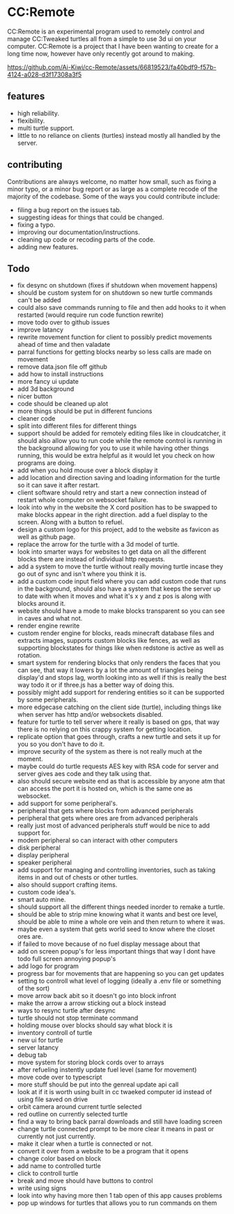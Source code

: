 # CC:Remote
CC:Remote is an experimental program used to remotely control and manage CC:Tweaked turtles all from a simple to use 3d ui on your computer. CC:Remote is a project that I have been wanting to create for a long time now, however have only recently got around to making.

https://github.com/Ai-Kiwi/cc-Remote/assets/66819523/fa40bdf9-f57b-4124-a028-d3f17308a3f5

## features
 * high reliability.
 * flexibility.
 * multi turtle support.
 * little to no reliance on clients (turtles) instead mostly all handled by the server.

## contributing
Contributions are always welcome, no matter how small, such as fixing a minor typo, or a minor bug report or as large as a complete recode of the majority of the codebase. Some of the ways you could contribute include:
 * filing a bug report on the issues tab.
 * suggesting ideas for things that could be changed.
 * fixing a typo.
 * improving our documentation/instructions.
 * cleaning up code or recoding parts of the code. 
 * adding new features.



## Todo
 * fix desync on shutdown (fixes if shutdown when movement happens)
  * should be custom system for on shutdown so new turtle commands can't be added
  * could also save commands running to file and then add hooks to it when restarted (would require run code function rewrite) 
 * move todo over to github issues
 * improve latancy
  * rewrite movement function for client to possibly predict movements ahead of time and then valadate
  * parral functions for getting blocks nearby so less calls are made on movement
 * remove data.json file off github
 * add how to install instructions
 * more fancy ui update
  * add 3d background
  * nicer button
 * code should be cleaned up alot
  * more things should be put in different funcions
  * cleaner code
  * split into different files for different things
 * support should be added for remotely editing files like in cloudcatcher, it should also allow you to run code while the remote control is running in the background allowing for you to use it while having other things running, this would be extra helpful as it would let you check on how programs are doing.
 * add when you hold mouse over a block display it
 * add location and direction saving and loading information for the turtle so it can save it after restart.
 * client software should retry and start a new connection instead of restart whole computer on websocket failure.
 * look into why in the website the X cord position has to be swapped to make blocks appear in the right direction.
 add a fuel display to the screen. Along with a button to refuel.
 * design a custom logo for this project, add to the website as favicon as well as github page.
 * replace the arrow for the turtle with a 3d model of turtle.
 * look into smarter ways for websites to get data on all the different blocks there are instead of individual http requests.
 * add a system to move the turtle without really moving turtle incase they go out of sync and isn't where you think it is.
 * add a custom code input field where you can add custom code that runs in the background, should also have a system that keeps the server up to date with when it moves and what it's x y and z pos is along with blocks around it.
 * website should have a mode to make blocks transparent so you can see in caves and what not.
 * render engine rewrite
  * custom render engine for blocks, reads minecraft database files and extracts images, supports custom blocks like fences, as well as supporting blockstates for things like when redstone is active as well as rotation.
  * smart system for rendering blocks that only renders the faces that you can see, that way it lowers by a lot the amount of triangles being display'd and stops lag, worth looking into as well if this is really the best way todo it or if three.js has a better way of doing this. 
  * possibly might add support for rendering entities so it can be supported by some peripherals.
 * more edgecase catching on the client side (turtle), including things like when server has http and/or websockets disabled.
 * feature for turtle to tell server where it really is based on gps, that way there is no relying on this crappy system for getting location.
 * replicate option that goes through, crafts a new turtle and sets it up for you so you don't have to do it.
 * improve security of the system as there is not really much at the moment.
  * maybe could do turtle requests AES key with RSA code for server and server gives aes code and they talk using that.
  * also should secure website end as that is accessible by anyone atm that can access the port it is hosted on, which is the same one as websocket. 
 * add support for some peripheral's.
  * peripheral that gets where blocks from advanced peripherals  
  * peripheral that gets where ores are from advanced peripherals
  * really just most of advanced peripherals stuff would be nice to add support for.
  * modem peripheral so can interact with other computers
  * disk peripheral
  * display peripheral
  * speaker peripheral
 * add support for managing and controlling inventories, such as taking items in and out of chests or other turtles.
  * also should support crafting items.
 * custom code idea's.
  * smart auto mine.
   * should support all the different things needed inorder to remake a turtle.
   * should be able to strip mine knowing what it wants and best ore level, should be able to mine a whole ore vein and then return to where it was.
   * maybe even a system that gets world seed to know where the closet ores are.
 * if failed to move because of no fuel display message about that
 * add on screen popup's for less important things that way I dont have todo full screen annoying popup's 
 * add logo for program
 * progress bar for movements that are happening so you can get updates
 * setting to controll what level of logging (ideally a .env file or something of the sort)
 * move arrow back abit so it doesn't go into block infront
 * make the arrow a arrow sticking out a block instead
 * ways to resync turtle after desync
 * turtle should not stop terminate command
 * holding mouse over blocks should say what block it is
 * inventory controll of turtle
 * new ui for turtle
  * server latancy
  * debug tab
 * move system for storing block cords over to arrays
 * after refueling instently update fuel level (same for movement)
 * move code over to typescript
 * more stuff should be put into the genreal update api call
 * look at if it is worth using built in cc twaeked computer id instead of using file saved on drive
 * orbit camera around current turtle selected
 * red outline on currently selected turtle
 * find a way to bring back parral downloads and still have loading screen
 * change turtle connected prompt to be more clear it means in past or currently not just currently.
 * make it clear when a turtle is connected or not.
 * convert it over from a website to be a program that it opens
 * change color based on block
 * add name to controlled turtle
 * click to controll turtle
 * break and move should have buttons to control
 * write using signs
 * look into why having more then 1 tab open of this app causes problems
 * pop up windows for turtles that allows you to run commands on them
